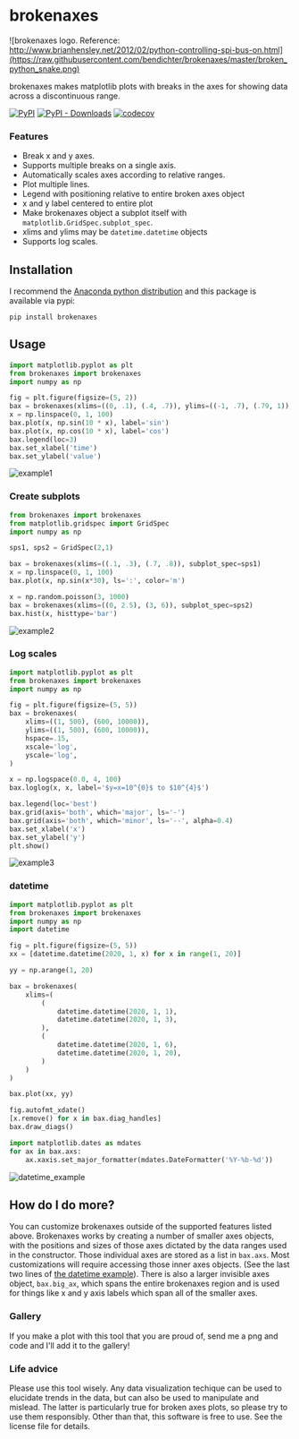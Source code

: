 # brokenaxes

![brokenaxes logo. Reference: http://www.brianhensley.net/2012/02/python-controlling-spi-bus-on.html](https://raw.githubusercontent.com/bendichter/brokenaxes/master/broken_python_snake.png)

brokenaxes makes matplotlib plots with breaks in the axes for showing data across a discontinuous range.

[![PyPI](https://img.shields.io/pypi/v/brokenaxes.svg?style=plastic)](https://pypi.python.org/pypi/brokenaxes)
[![PyPI - Downloads](https://img.shields.io/pypi/dm/brokenaxes.svg?color=purple&label=PyPi)](https://pypistats.org/packages/brokenaxes)
[![codecov](https://codecov.io/gh/bendichter/brokenaxes/graph/badge.svg?token=emsyOdN4YD)](https://codecov.io/gh/bendichter/brokenaxes)

### Features
* Break x and y axes.
* Supports multiple breaks on a single axis.
* Automatically scales axes according to relative ranges.
* Plot multiple lines.
* Legend with positioning relative to entire broken axes object
* x and y label centered to entire plot
* Make brokenaxes object a subplot itself with `matplotlib.GridSpec.subplot_spec`.
* xlims and ylims may be `datetime.datetime` objects
* Supports log scales.

## Installation
I recommend the [Anaconda python distribution](http://continuum.io/downloads) and this package is available via pypi:
```
pip install brokenaxes
```

## Usage
```python
import matplotlib.pyplot as plt
from brokenaxes import brokenaxes
import numpy as np

fig = plt.figure(figsize=(5, 2))
bax = brokenaxes(xlims=((0, .1), (.4, .7)), ylims=((-1, .7), (.79, 1)), hspace=.05)
x = np.linspace(0, 1, 100)
bax.plot(x, np.sin(10 * x), label='sin')
bax.plot(x, np.cos(10 * x), label='cos')
bax.legend(loc=3)
bax.set_xlabel('time')
bax.set_ylabel('value')
```
![example1](https://raw.githubusercontent.com/bendichter/brokenaxes/master/example1.png)

### Create subplots

```python
from brokenaxes import brokenaxes
from matplotlib.gridspec import GridSpec
import numpy as np

sps1, sps2 = GridSpec(2,1)

bax = brokenaxes(xlims=((.1, .3), (.7, .8)), subplot_spec=sps1)
x = np.linspace(0, 1, 100)
bax.plot(x, np.sin(x*30), ls=':', color='m')

x = np.random.poisson(3, 1000)
bax = brokenaxes(xlims=((0, 2.5), (3, 6)), subplot_spec=sps2)
bax.hist(x, histtype='bar')
```
![example2](https://raw.githubusercontent.com/bendichter/brokenaxes/master/example2.png)

### Log scales

```python
import matplotlib.pyplot as plt
from brokenaxes import brokenaxes
import numpy as np

fig = plt.figure(figsize=(5, 5))
bax = brokenaxes(
    xlims=((1, 500), (600, 10000)),
    ylims=((1, 500), (600, 10000)),
    hspace=.15,
    xscale='log',
    yscale='log',
)

x = np.logspace(0.0, 4, 100)
bax.loglog(x, x, label='$y=x=10^{0}$ to $10^{4}$')

bax.legend(loc='best')
bax.grid(axis='both', which='major', ls='-')
bax.grid(axis='both', which='minor', ls='--', alpha=0.4)
bax.set_xlabel('x')
bax.set_ylabel('y')
plt.show()
```
![example3](https://raw.githubusercontent.com/bendichter/brokenaxes/master/example3.png)


### datetime
```python
import matplotlib.pyplot as plt
from brokenaxes import brokenaxes
import numpy as np
import datetime

fig = plt.figure(figsize=(5, 5))
xx = [datetime.datetime(2020, 1, x) for x in range(1, 20)]

yy = np.arange(1, 20)

bax = brokenaxes(
    xlims=(
        (
            datetime.datetime(2020, 1, 1),
            datetime.datetime(2020, 1, 3),
        ),
        (
            datetime.datetime(2020, 1, 6),
            datetime.datetime(2020, 1, 20),
        )
    )
)

bax.plot(xx, yy)

fig.autofmt_xdate()
[x.remove() for x in bax.diag_handles]
bax.draw_diags()

import matplotlib.dates as mdates
for ax in bax.axs:
    ax.xaxis.set_major_formatter(mdates.DateFormatter('%Y-%b-%d'))
```

![datetime_example](https://raw.githubusercontent.com/bendichter/brokenaxes/master/datetime_example.png)


## How do I do more?
You can customize brokenaxes outside of the supported features listed above. Brokenaxes works by creating a number of smaller axes objects, with the positions and sizes of those axes dictated by the data ranges used in the constructor. Those individual axes are stored as a list in `bax.axs`. Most customizations will require accessing those inner axes objects. (See the last two lines of [the datetime example](https://github.com/bendichter/brokenaxes#datetime)). There is also a larger invisible axes object, `bax.big_ax`, which spans the entire brokenaxes region and is used for things like x and y axis labels which span all of the smaller axes.


### Gallery
If you make a plot with this tool that you are proud of, send me a png and code and I'll add it to the gallery!

### Life advice
Please use this tool wisely. Any data visualization techique can be used to elucidate trends in the data, but can also be used to manipulate and mislead. The latter is particularly true for broken axes plots, so please try to use them responsibly. Other than that, this software is free to use. See the license file for details.
